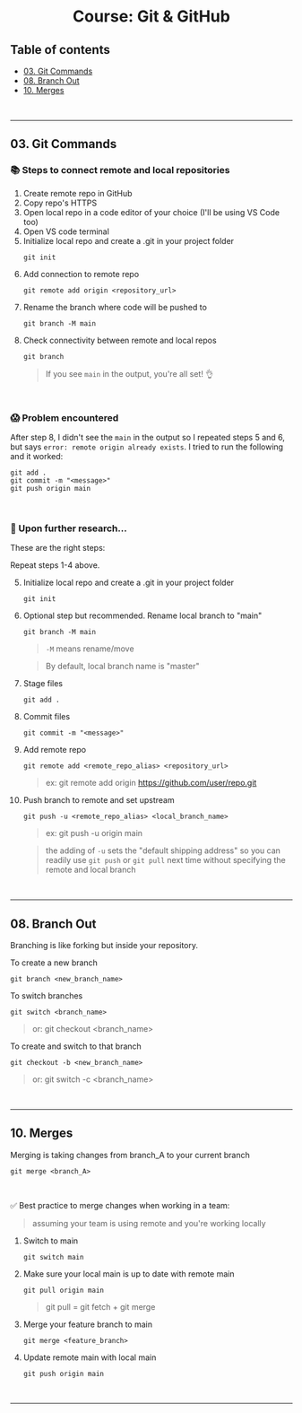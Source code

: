 <h1 align="center"> Course: Git & GitHub </h1>

## Table of contents
- [03. Git Commands](#03.-git-commands)
- [08. Branch Out](#08.branch-out)
- [10. Merges](#merges)

<br>

-----
## 03. Git Commands

### 📚 Steps to connect remote and local repositories
1. Create remote repo in GitHub
2. Copy repo's HTTPS
3. Open local repo in a code editor of your choice (I'll be using VS Code too)
4. Open VS code terminal
5. Initialize local repo and create a .git in your project folder
   ```
   git init
   ```
6. Add connection to remote repo
   ```
   git remote add origin <repository_url>
   ```
7. Rename the branch where code will be pushed to
   ```
   git branch -M main
   ```
8. Check connectivity between remote and local repos
   ```
   git branch
   ```
   > If you see `main` in the output, you're all set! 👌

<br>

### 😱 Problem encountered
After step 8, I didn't see the `main` in the output so I repeated steps 5 and 6, but says `error: remote origin already exists`.
I tried to run the following and it worked:
   ```
   git add .
   git commit -m "<message>"
   git push origin main
   ```

<br>

### 🧐 Upon further research...
These are the right steps:

Repeat steps 1-4 above.

5. Initialize local repo and create a .git in your project folder
   ```
   git init
   ```
6. Optional step but recommended. Rename local branch to "main"
   ```
   git branch -M main
   ```
   > `-M` means rename/move

   > By default, local branch name is "master"
7. Stage files
   ```
   git add .
   ```
8. Commit files
   ```
   git commit -m "<message>"
   ```
9. Add remote repo
    ```
    git remote add <remote_repo_alias> <repository_url>
    ```
    > ex: git remote add origin https://github.com/user/repo.git
10. Push branch to remote and set upstream
    ```
    git push -u <remote_repo_alias> <local_branch_name>
    ```
    > ex: git push -u origin main
    
    > the adding of `-u` sets the "default shipping address" so you can readily use `git push` or `git pull` next time without specifying the remote and local branch

<br>

-----
## 08. Branch Out
Branching is like forking but inside your repository.

To create a new branch
   ```
   git branch <new_branch_name>
   ```
To switch branches
   ```
   git switch <branch_name>
   ```
   > or: git checkout <branch_name>

To create and switch to that branch
   ```
   git checkout -b <new_branch_name>
   ```
   > or: git switch -c <branch_name>

<br>

-----
## 10. Merges

Merging is taking changes from branch_A to your current branch
   ```
   git merge <branch_A>
   ```

<br>

✅ Best practice to merge changes when working in a team: 
> assuming your team is using remote and you're working locally

1. Switch to main
   ```
   git switch main
   ```
2. Make sure your local main is up to date with remote main
   ```
   git pull origin main
   ```
   > git pull = git fetch + git merge
   
3. Merge your feature branch to main
   ```
   git merge <feature_branch>
   ```
4. Update remote main with local main
   ```
   git push origin main
   ```
   
<br>

-----
